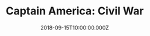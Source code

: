 ---
title: "Captain America: Civil War"
year: 2016
date: 2018-09-15T10:00:00.000Z
permalink: /almanac/movies/2018-09-15-civil-war/index.html
rating: 3
---